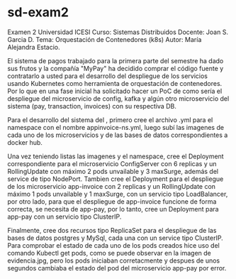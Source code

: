 # sd-exam2
Examen 2
Universidad ICESI
Curso: Sistemas Distribuidos
Docente: Joan S. Garcia D.
Tema: Orquestación de Contenedores (k8s)
Autor: María Alejandra Estacio. 

El sistema de pagos trabajado para la primera parte del semestre ha dado sus frutos y la compañía "MyPay" ha decidido comprar el código fuente y contratarlo a usted para el desarrollo del despliegue de los servicios usando Kubernetes como herramienta de orquestación de contenedores. Por lo que en una fase inicial ha solicitado hacer un PoC de como sería el despliegue del microservicio de config, kafka y algún otro microservicio del sistema (pay, transaction, invoices) con su respectiva DB.


Para el desarrollo del sistema del , primero cree el archivo .yml para el namespace con el nombre appinvoice-ns.yml, luego subí las imagenes de cada uno de los microservicios y de las bases de datos correspondientes a docker hub. 

Una vez teniendo listas las imagenes y el namespace, cree el Deployment correspondiente para el microservicio ConfigServer con 6 replicas y un RollingUpdate con máximo 2 pods unvailable y 3 maxSurge, además del service de tipo NodePort. Tambien cree el Deployment para el despliegue de los microservicio app-invoice con 2 replicas y un RollingUpdate con máximo 1 pods unvailable y 1 maxSurge, con un servicio tipo LoadBalancer, por otro lado, para que el despliegue de app-invoice funcione de forma correcta, se necesita de app-pay, por lo tanto, cree un Deployment para app-pay con un servicio tipo ClusterIP.

Finalmente, cree dos recursos tipo ReplicaSet para el despliegue de las bases de datos postgres y MySql, cada una con un service tipo ClusterIP. 
Para comprobar el estado de cada uno de los pods creados hice uso del comando Kubectl get pods, como se puede observar en la imagen de evidencia.jpg, pero los pods iniciaban corretacmente y despues de unos segundos cambiaba el estado del pod del microservicio app-pay por error. 





